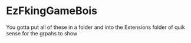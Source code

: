 # EzFkingGameBois

You gotta put all of these in a folder and into the Extensions folder of quik sense for the grpahs to show
